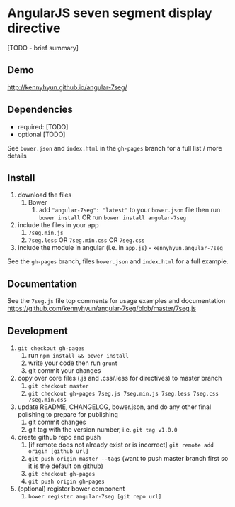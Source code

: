 # AngularJS seven segment display directive

[TODO - brief summary]

## Demo
http://kennyhyun.github.io/angular-7seg/

## Dependencies
- required:
	[TODO]
- optional
	[TODO]

See `bower.json` and `index.html` in the `gh-pages` branch for a full list / more details

## Install
1. download the files
	1. Bower
		1. add `"angular-7seg": "latest"` to your `bower.json` file then run `bower install` OR run `bower install angular-7seg`
2. include the files in your app
	1. `7seg.min.js`
	2. `7seg.less` OR `7seg.min.css` OR `7seg.css`
3. include the module in angular (i.e. in `app.js`) - `kennyhyun.angular-7seg`

See the `gh-pages` branch, files `bower.json` and `index.html` for a full example.


## Documentation
See the `7seg.js` file top comments for usage examples and documentation
https://github.com/kennyhyun/angular-7seg/blob/master/7seg.js


## Development

1. `git checkout gh-pages`
	1. run `npm install && bower install`
	2. write your code then run `grunt`
	3. git commit your changes
2. copy over core files (.js and .css/.less for directives) to master branch
	1. `git checkout master`
	2. `git checkout gh-pages 7seg.js 7seg.min.js 7seg.less 7seg.css 7seg.min.css`
3. update README, CHANGELOG, bower.json, and do any other final polishing to prepare for publishing
	1. git commit changes
	2. git tag with the version number, i.e. `git tag v1.0.0`
4. create github repo and push
	1. [if remote does not already exist or is incorrect] `git remote add origin [github url]`
	2. `git push origin master --tags` (want to push master branch first so it is the default on github)
	3. `git checkout gh-pages`
	4. `git push origin gh-pages`
5. (optional) register bower component
	1. `bower register angular-7seg [git repo url]`
